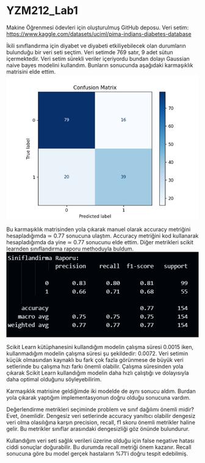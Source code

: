 # YZM212_Lab1
Makine Öğrenmesi ödevleri için oluşturulmuş GitHub deposu.
Veri setim: https://www.kaggle.com/datasets/uciml/pima-indians-diabetes-database

İkili sınıflandırma için diyabet ve diyabeti etkiliyebilecek olan durumların bulunduğu bir veri seti seçtim. Veri setimde 769 satır, 9 adet sütun içermektedir. Veri setim sürekli veriler içeriyordu bundan dolayı Gaussian naive bayes modelini kullandım. Bunların sonucunda aşağıdaki karmaşıklık matrisini elde ettim.
![alt text](image-1.png)

Bu karmaşıklık matrisinden yola çıkarak manuel olarak accuracy metriğini hesapladığımda ≃ 0.77 sonucuna ulaştım. Accuracy metriğini kod kullanarak hesapladığımda da yine ≃ 0.77 sonucunu elde ettim. Diğer metrikleri scikit learnden sınıflandırma raporu methoduyla buldum.
![alt text](image.png) 

Scikit Learn kütüphanesini kullandığım modelin çalışma süresi 0.0015 iken, kullanmadığım modelin çalışma süresi şu şekildedir: 0.0072. Veri setimin küçük olmasından kaynaklı bu fark çok fazla görünmese de büyük veri setlerinde bu çalışma hızı farkı önemli olabilir. Çalışma süresinden yola çıkarak Scikit Learn kullandığım modelin daha hızlı çalıştığı ve dolayısıyla daha optimal olduğunu söyleyebilirim.

Karmaşıklık matrisine geldiğimde iki modelde de aynı sonucu aldım. Burdan yola çıkarak yaptığım implementasyonun doğru olduğu sonucuna vardım.

Değerlendirme metrikleri seçiminde problem ve sınıf dağılımı önemli midir?
Evet, önemlidir. Dengesiz veri setlerinde accuracy yanıltıcı olabilir dengesiz veri olma olasılığına karşın precision, recall, f1 skoru önemli metrikler haline gelir.  Bu metrikler sınıflar arasındaki dengesizliği göz önünde bulundurur.

Kullandığım veri seti sağlık verileri üzerine olduğu için false negative hatası ciddi sonuçlar doğurabilir. Bu durumda recall metriği önem kazanır. Recall sonucuna göre bu model gerçek hastaların %71'i doğru tespit edebilmiş. 
